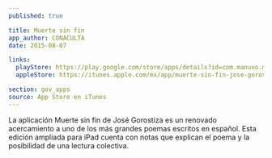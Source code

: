 ```yaml
---
published: true

title: Muerte sin fin
app_author: CONACULTA
date: 2015-08-07

links:
  playStore: https://play.google.com/store/apps/details?id=com.manuvo.msf&hl=es
  appleStore: https://itunes.apple.com/mx/app/muerte-sin-fin-jose-gorostiza/id520651849?mt=8

section: gov_apps
source: App Store en iTunes
---
```

La aplicación Muerte sin fin de José Gorostiza es un renovado acercamiento a uno de los más grandes poemas escritos en español. Esta edición ampliada para iPad cuenta con notas que explican el poema y la posibilidad de una lectura colectiva.
